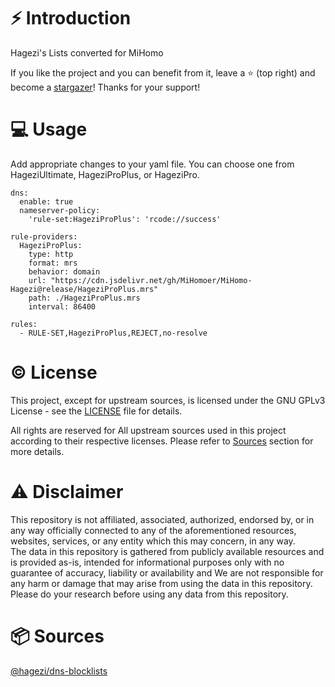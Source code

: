 # :zap: Introduction

Hagezi's Lists converted for MiHomo

If you like the project and you can benefit from it, leave a :star: (top right) and become a [stargazer](https://github.com/MiHomoer/MiHomo-Hagezi/stargazers)! Thanks for your support!

# :computer: Usage

Add appropriate changes to your yaml file. You can choose one from HageziUltimate, HageziProPlus, or HageziPro.

```
dns:
  enable: true
  nameserver-policy:
    'rule-set:HageziProPlus': 'rcode://success'

rule-providers:
  HageziProPlus:
    type: http
    format: mrs
    behavior: domain
    url: "https://cdn.jsdelivr.net/gh/MiHomoer/MiHomo-Hagezi@release/HageziProPlus.mrs"
    path: ./HageziProPlus.mrs
    interval: 86400

rules:
  - RULE-SET,HageziProPlus,REJECT,no-resolve
```

# :copyright: License

This project, except for upstream sources, is licensed under the GNU GPLv3 License - see the [LICENSE](LICENSE) file for details.

All rights are reserved for All upstream sources used in this project according to their respective licenses. Please refer to [Sources](#sources) section for more details.

# :warning: Disclaimer

This repository is not affiliated, associated, authorized, endorsed by, or in any way officially connected to any of the aforementioned resources, websites, services, or any entity which this may concern, in any way.  
The data in this repository is gathered from publicly available resources and is provided as-is, intended for informational purposes only with no guarantee of accuracy, liability or availability and We are not responsible for any harm or damage that may arise from using the data in this repository. Please do your research before using any data from this repository.

# :package: Sources

[@hagezi/dns-blocklists](https://github.com/hagezi/dns-blocklists)
